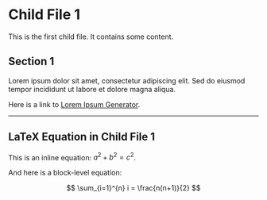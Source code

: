 # Child File 1

This is the first child file. It contains some content.

## Section 1

Lorem ipsum dolor sit amet, consectetur adipiscing elit. Sed do eiusmod tempor incididunt ut labore et dolore magna aliqua.

Here is a link to [Lorem Ipsum Generator](https://www.lipsum.com/).

---

## LaTeX Equation in Child File 1

This is an inline equation: $a^2 + b^2 = c^2$.

And here is a block-level equation:

$$
\sum_{i=1}^{n} i = \frac{n(n+1)}{2}
$$
